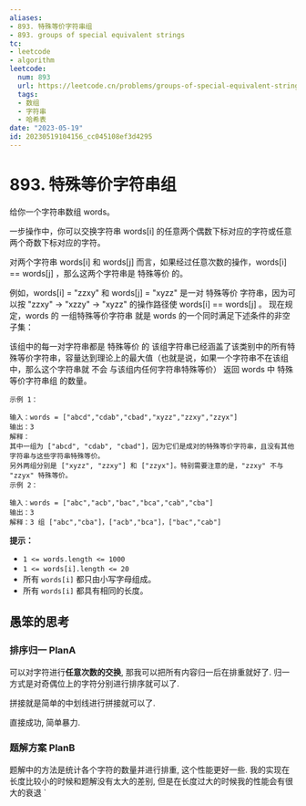 ```yaml
---
aliases:
- 893. 特殊等价字符串组
- 893. groups of special equivalent strings
tc:
- leetcode
- algorithm
leetcode:
  num: 893
  url: https://leetcode.cn/problems/groups-of-special-equivalent-strings/
  tags:
  - 数组
  - 字符串
  - 哈希表
date: "2023-05-19"
id: 20230519104156_cc045108ef3d4295
---
```


# 893. 特殊等价字符串组

给你一个字符串数组 words。

一步操作中，你可以交换字符串 words[i] 的任意两个偶数下标对应的字符或任意两个奇数下标对应的字符。

对两个字符串 words[i] 和 words[j] 而言，如果经过任意次数的操作，words[i] == words[j] ，那么这两个字符串是 特殊等价 的。

例如，words[i] = "zzxy" 和 words[j] = "xyzz" 是一对 特殊等价 字符串，因为可以按 "zzxy" -> "xzzy" -> "xyzz" 的操作路径使 words[i] == words[j] 。
现在规定，words 的 一组特殊等价字符串 就是 words 的一个同时满足下述条件的非空子集：

该组中的每一对字符串都是 特殊等价 的
该组字符串已经涵盖了该类别中的所有特殊等价字符串，容量达到理论上的最大值（也就是说，如果一个字符串不在该组中，那么这个字符串就 不会 与该组内任何字符串特殊等价）
返回 words 中 特殊等价字符串组 的数量。

```
示例 1：

输入：words = ["abcd","cdab","cbad","xyzz","zzxy","zzyx"]
输出：3
解释：
其中一组为 ["abcd", "cdab", "cbad"]，因为它们是成对的特殊等价字符串，且没有其他字符串与这些字符串特殊等价。
另外两组分别是 ["xyzz", "zzxy"] 和 ["zzyx"]。特别需要注意的是，"zzxy" 不与 "zzyx" 特殊等价。
示例 2：

输入：words = ["abc","acb","bac","bca","cab","cba"]
输出：3
解释：3 组 ["abc","cba"]，["acb","bca"]，["bac","cab"]
```

**提示：**

- `1 <= words.length <= 1000`
- `1 <= words[i].length <= 20`
- 所有 `words[i]` 都只由小写字母组成。
- 所有 `words[i]` 都具有相同的长度。

## 愚笨的思考

### 排序归一 PlanA

可以对字符进行**任意次数的交换**, 那我可以把所有内容归一后在排重就好了.
归一方式是对奇偶位上的字符分别进行排序就可以了.

拼接就是简单的中划线进行拼接就可以了.

直接成功, 简单暴力.

### 题解方案 PlanB

题解中的方法是统计各个字符的数量并进行排重, 这个性能更好一些.
我的实现在长度比较小的时候和题解没有太大的差别, 但是在长度过大的时候我的性能会有很大的衰退
`
